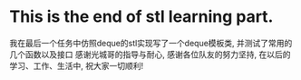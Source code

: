 # This is the end of stl learning part.
我在最后一个任务中仿照deque的stl实现写了一个deque模板类, 并测试了常用的几个函数以及接口
感谢光城哥的指导与耐心, 感谢各位队友的努力坚持, 在以后的学习、工作、生活中, 祝大家一切顺利!